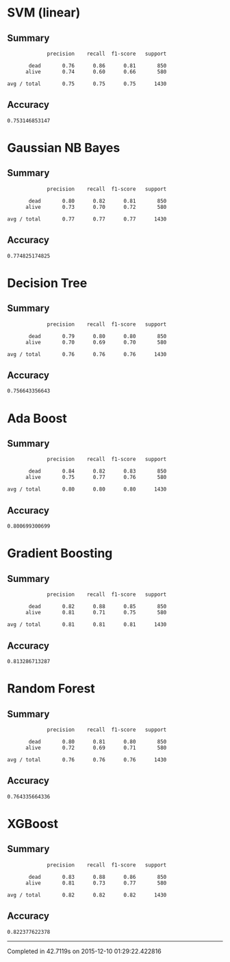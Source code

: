 # SVM (linear)
## Summary
                 precision    recall  f1-score   support
    
           dead       0.76      0.86      0.81       850
          alive       0.74      0.60      0.66       580
    
    avg / total       0.75      0.75      0.75      1430
    

## Accuracy
    0.753146853147

# Gaussian NB Bayes
## Summary
                 precision    recall  f1-score   support
    
           dead       0.80      0.82      0.81       850
          alive       0.73      0.70      0.72       580
    
    avg / total       0.77      0.77      0.77      1430
    

## Accuracy
    0.774825174825

# Decision Tree
## Summary
                 precision    recall  f1-score   support
    
           dead       0.79      0.80      0.80       850
          alive       0.70      0.69      0.70       580
    
    avg / total       0.76      0.76      0.76      1430
    

## Accuracy
    0.756643356643

# Ada Boost
## Summary
                 precision    recall  f1-score   support
    
           dead       0.84      0.82      0.83       850
          alive       0.75      0.77      0.76       580
    
    avg / total       0.80      0.80      0.80      1430
    

## Accuracy
    0.800699300699

# Gradient Boosting
## Summary
                 precision    recall  f1-score   support
    
           dead       0.82      0.88      0.85       850
          alive       0.81      0.71      0.75       580
    
    avg / total       0.81      0.81      0.81      1430
    

## Accuracy
    0.813286713287

# Random Forest
## Summary
                 precision    recall  f1-score   support
    
           dead       0.80      0.81      0.80       850
          alive       0.72      0.69      0.71       580
    
    avg / total       0.76      0.76      0.76      1430
    

## Accuracy
    0.764335664336

# XGBoost
## Summary
                 precision    recall  f1-score   support
    
           dead       0.83      0.88      0.86       850
          alive       0.81      0.73      0.77       580
    
    avg / total       0.82      0.82      0.82      1430
    

## Accuracy
    0.822377622378

--------------------------------------------------------------------------------
Completed in 42.7119s on 2015-12-10 01:29:22.422816
